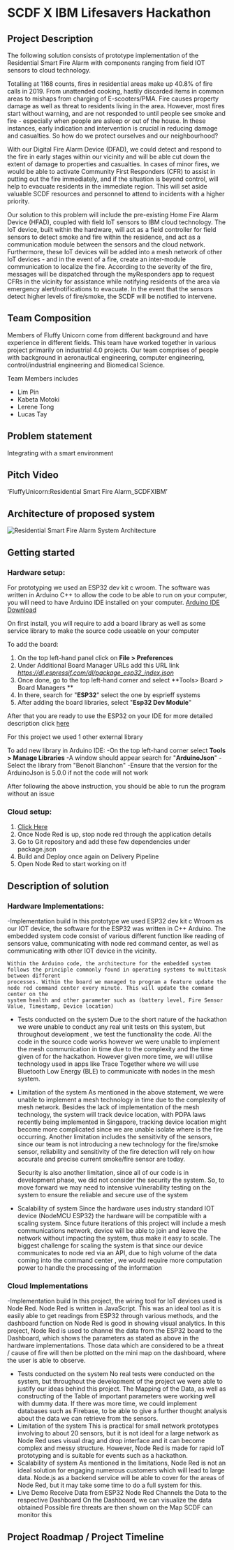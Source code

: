  
# SCDF X IBM Lifesavers Hackathon 

## Project Description
The following solution consists of prototype implementation of the Residential Smart Fire Alarm with components ranging from field IOT sensors to cloud technology.

Totalling at 1168 counts, fires in residential areas make up 40.8% of fire calls in 2019. From unattended cooking, hastily discarded items in common areas to mishaps from charging of E-scooters/PMA. Fire causes property damage as well as threat to residents living in the area. However, most fires start without warning, and are not responded to until people see smoke and fire - especially when people are asleep or out of the house. In these instances, early indication and intervention is crucial in reducing damage and casualties. So how do we protect ourselves and our neighbourhood?

With our Digital Fire Alarm Device (DFAD), we could detect and respond to the fire in early stages within our vicinity and will be able cut down the extent of damage to properties and casualties. In cases of minor fires, we would be able to activate Community First Responders (CFR) to assist in putting out the fire immediately, and if the situation is beyond control, will help to evacuate residents in the immediate region. This will set aside valuable SCDF resources and personnel to attend to incidents with a higher priority.

Our solution to this problem will include the pre-existing Home Fire Alarm Device (HFAD), coupled with field IoT sensors to IBM cloud technology. The IoT device, built within the hardware, will act as a field controller for field sensors to detect smoke and fire within the residence, and act as a communication module between the sensors and the cloud network. Furthermore, these IoT devices will be added into a mesh network of other IoT devices - and in the event of a fire, create an inter-module communication to localize the fire. According to the severity of the fire, messages will be dispatched through the myResponders app to request CFRs in the vicinity for assistance while notifying residents of the area via emergency alert/notifications to evacuate. In the event that the sensors detect higher levels of fire/smoke, the SCDF will be notified to intervene.
    
## Team Composition

Members of Fluffy Unicorn come from different background and have experience in different fields. This team have worked together in various project primarily on industrial 4.0 projects. Our team comprises of people with background in aeronautical engineering, computer engineering, control/industrial engineering and Biomedical Science.


Team Members includes
- Lim Pin
- Kabeta Motoki
- Lerene Tong 
- Lucas Tay

## Problem statement
   Integrating with a smart environment

## Pitch Video
‘FluffyUnicorn:Residential Smart Fire Alarm_SCDFXIBM’
<!-- TODO: Insert youtube pitch link in here-->

## Architecture of proposed system
![Residential Smart Fire Alarm System Architecture](https://github.com/asshle/FluffyUnicorn/blob/master/Assets%20Image/SystemArchitecture.PNG?raw=true)

## Getting started
### Hardware setup:

For prototyping we used an ESP32 dev kit c wroom.
The software was written in Arduino C++ 
to allow the code to be able to run on your computer, you will need to have Arduino IDE installed on your computer. [Arduino IDE Download](https://www.arduino.cc/en/main/software)

On first install, you will require to add a board library as well as some service library to make the source code useable on your computer

To add the board:
1. On the top left-hand panel click on **File > Preferences**
2. Under Additional Board Manager URLs add this URL link *https://dl.espressif.com/dl/package_esp32_index.json*
3. Once done, go to the top left-hand corner and select **Tools> Board > Board Managers **  
4. In there, search for "**ESP32**" select the one by esprieff systems
5. After adding the board libraries, select "**Esp32 Dev Module**"

After that you are ready to use the ESP32 on your IDE for more detailed description click [here](https://randomnerdtutorials.com/installing-the-esp32-board-in-arduino-ide-windows-instructions "Detailed Description")

For this project we used 1 other external library 

To add new library in Arduino IDE: 
-On the top left-hand corner select **Tools > Manage Libraries**
-A window should appear search for "**ArduinoJson**"
-Select the library from "Benoit Blanchon"
-Ensure that the version for the ArduinoJson is 5.0.0 if not the code will not work

After following the above instruction, you should be able to run the program without an issue

### Cloud setup:

1. [Click Here](https://developer.ibm.com/components/node-red/tutorials/how-to-create-a-node-red-starter-application/)
2. Once Node Red is up, stop node red through the application details
3. Go to Git repository and add these few dependencies under package.json
4. Build and Deploy once again on Delivery Pipeline
5. Open Node Red to start working on it!



## Description of solution

### Hardware Implementations:
-Implementation build
    In this prototype we used ESP32 dev kit c Wroom as our IOT device, the software for the ESP32 was written in C++ Arduino. The embedded system
    code consist of various different function like reading of sensors value, communicating with node red command center, as well as communicating with 
    other IOT device in the vicinity. 

    Within the Arduino code, the architecture for the embedded system follows the principle commonly found in operating systems to multitask between different 
    processes. Within the board we managed to program a feature update the node red command center every minute. This will update the command center on the
    system health and other parameter such as (battery level, Fire Sensor Value, Timestamp, Device location)
 
- Tests conducted on the system
    Due to the short nature of the hackathon we were unable to conduct any real unit tests on this system, but throughout development , we test the functionality
    the code. All the code in the source code works however we were unable to implement the mesh communication in time due to the complexity and the time given of 
    for the hackathon. However given more time, we will utilise technology used in apps like Trace Together where we will use Bluetooth Low Energy (BLE) to communicate
    with nodes in the mesh system. 

- Limitation of the system
    As mentioned in the above statement, we were unable to implement a mesh technology in time due to the complexity of mesh network. Besides the lack of implementation
    of the mesh technology, the system will track device location, with PDPA laws recently being implemented in Singapore, tracking device location might become 
    more complicated since we are unable isolate where is the fire occurring. Another limitation includes the sensitivity of the sensors, since our team is not introducing a new 
    technology for the fire/smoke sensor, reliability and sensitivity of the fire detection will rely on how accurate and precise current smoke/fire sensor are today.

    Security is also another limitation, since all of our code is in development phase, we did not consider the security the system. So, to move forward we may need to 
    intensive vulnerability testing on the system to ensure the reliable and secure use of the system 

- Scalability of system
    Since the hardware uses industry standard IOT device (NodeMCU ESP32) the hardware will be compatible with a scaling system. Since future iterations of this project will 
    include a mesh communications network, device will be able to join and leave the network without impacting the system, thus make it easy to scale. The biggest challenge 
    for scaling the system is that since our device communicates to node red via an API, due to high volume of the data coming into the command center , we would require more 
    computation power to handle the processing of the information 

### Cloud Implementations
-Implementation build
    In this project, the wiring tool for IoT devices used is Node Red. Node Red is written in JavaScript. This was an ideal tool as it is easily able to get readings from ESP32 through various methods, and the dashboard function on Node Red is good in showing visual analytics. 
    In this project, Node Red is used to channel the data from the ESP32 board to the Dashboard, which shows the parameters as stated as above in the hardware implementations. Those data which are considered to be a threat / cause of fire will then be plotted on the mini map on the dashboard, where the user is able to observe.
- Tests conducted on the system
    No real tests were conducted on the system, but throughout the development of the project we were able to justify our ideas behind this project. The Mapping of the Data, as well as constructing of the Table of important parameters were working well with dummy data. If there was more time,
    we could implement databases such as Firebase, to be able to give a further thought analysis about the data we can retrieve from the sensors.
- Limitation of the system
    This is practical for small network prototypes involving to about 20 sensors, but it is not ideal for a large network as Node Red uses visual drag and drop interface and it can become complex and messy structure. However, Node Red is made for rapid IoT prototyping and is suitable for events such as a hackathon. 
- Scalability of system
    As mentioned in the limitations, Node Red is not an ideal solution for engaging numerous customers which will lead to large data. Node.js as a backend service will be able to cover for the areas of Node Red, but it may take some time to do a full system for this.
- Live Demo
    Receive Data from ESP32
    Node Red Channels the Data to the respective Dashboard
    On the Dashboard, we can visualize the data obtained
    Possible fire threats are then shown on the Map
    SCDF can monitor this

   
## Project Roadmap / Project Timeline
 <!-- TODO: insert Project Roadmap and Project timeline write up here-->
